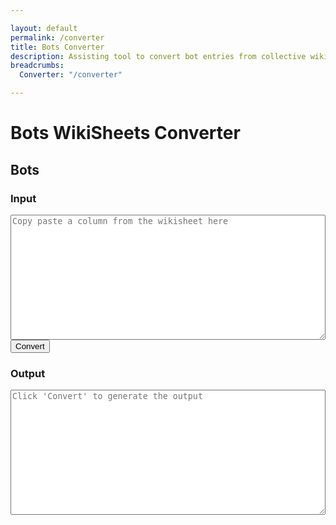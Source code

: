 ```yaml
---

layout: default
permalink: /converter
title: Bots Converter
description: Assisting tool to convert bot entries from collective wiki sheets to wiki pages
breadcrumbs:
  Converter: "/converter"

---
```


# Bots WikiSheets Converter


<h2 id="bots">Bots</h2>

<div id="autoconverter-bots">
	<h3>Input</h3>
	<textarea id="input-bots" placeholder="Copy paste a column from the wikisheet here"></textarea>
	<button id="convert-bots">Convert</button>
	<h3>Output</h3>
	<textarea id="output-bots" placeholder="Click &#39;Convert&#39; to generate the output"></textarea>
</div>

<style type="text/css">
#autoconverter-bots textarea {
	width: 100%;
	height: 200px;
}
</style>

<script type="text/javascript">
	
var botRows = ["contributors", "updatedAt", "# Wiki page infos", "title", "name", "description", "imageUrl", "breadcrumbs", "  Bots", "  -_class_-", "# Bot infos", "botName", "botDescription", "botImageUrl", "botType", "botRarity", "botAcquisition", "botOpinion", "searchKeywords", "# Abilities infos", "ability1Name", "ability1Info", "ability1Description", "ability2Name", "ability2Info", "ability2Description", "ability3Name", "ability3Info", "ability3Description", "# AI tree infos", "ai1aName", "ai1aDescription", "ai1bName", "ai1bDescription", "ai2aName", "ai2aDescription", "ai2bName", "ai2bDescription", "ai3aName", "ai3aDescription", "ai3bName", "ai3bDescription", "ai4aName", "ai4aDescription", "ai4bName", "ai4bDescription", "ai5aName", "ai5aDescription", "ai5bName", "ai5bDescription", "# Stats infos", "lvl1Hp", "lvl1Dmg", "lvl1Dps", "lvl1Speed", "lvl10Hp", "lvl10Dmg", "lvl10Dps", "lvl20Hp", "lvl20Dmg", "lvl20Dps", "lvl25Hp", "lvl25Dmg", "lvl25Dps", "# Upgrade infos", "epicMat", "rareMat", "specialMat", "commonMat1", "commonMat2", "commonMat3"]	;

function select(s){
	return s.split('__begin__\n')[1].split('\n__end__')[0]
}
function decorate(s){
	return '---\nlayout: bot\n'+s+'\n---'
}
function formatStr(str){
	var i=0;
	return	decorate(
		select(str).replaceAll('"\nhttp', 'http',).split('\n')
			.map(function(line){return line.replaceAll('"','')})
			.map(function(val){return botRows[i++]+': "'+val+'"'})
			.join('\n').replace(/#.*"_?_?"/g,'\n').replaceAll('__','')
		)
}
function convertFromFields(){
	var str = formatStr(document.querySelector('#input-bots').value);
	var botClass = str.split('botType: "')[1].split('"')[0]
	document.querySelector('#output-bots').value = str.replace('-_class_-: "', botClass+': "').replace('breadcrumbs: ""', 'breadcrumbs:');
}
document.querySelector('#convert-bots').onclick = convertFromFields;

function trimInput(){
	document.querySelector('#input-bots').value = document.querySelector('#input-bots').value.trim();
	console.log(document.querySelector('#input-bots').value.trim())
}
document.querySelector('#input-bots').addEventListener('input', trimInput, false);
</script>
